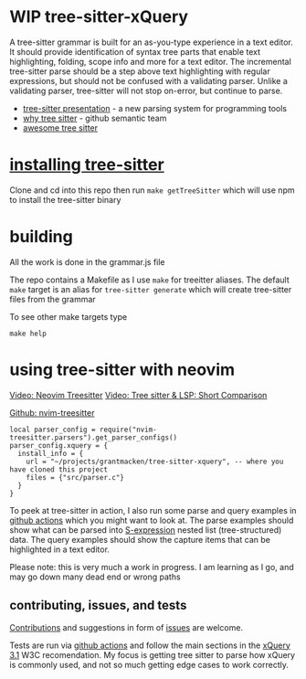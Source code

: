 
# WIP tree-sitter-xQuery

A tree-sitter grammar is built for an as-you-type experience in a text editor.
It should provide identification of syntax tree parts that enable
text highlighting, folding, scope info and more for a text editor.
The incremental tree-sitter parse should be a step above text highlighting with regular
expressions, but should not be confused with a validating parser. Unlike a 
validating parser, tree-sitter will not stop on-error, but continue to parse. 

- [tree-sitter presentation](https://www.youtube.com/watch?v=Jes3bD6P0To) - a new parsing system for programming tools
- [why tree sitter](https://github.com/github/semantic/blob/master/docs/why-tree-sitter.md) - github semantic team
- [awesome tree sitter](https://github.com/drom/awesome-tree-sitter)


# [installing tree-sitter]( https://tree-sitter.github.io/tree-sitter/creating-parsers#installation )

Clone and cd into this repo then run `make getTreeSitter` which will use npm to install the tree-sitter binary

# building

 All the work is done in the grammar.js file

The repo contains a Makefile as I use `make` for treeitter aliases.
The default `make` target is an alias for `tree-sitter generate` which will create tree-sitter files from the grammar

To see other make targets type
```
make help
```

# using tree-sitter with neovim

[Video: Neovim Treesitter](https://www.youtube.com/watch?v=xQGbhiUbSmM)
[Video: Tree sitter & LSP: Short Comparison](https://www.youtube.com/watch?v=c17j09vY5sw)

[Github: nvim-treesitter ](https://github.com/nvim-treesitter/nvim-treesitter#adding-parsers)

```
local parser_config = require("nvim-treesitter.parsers").get_parser_configs()
parser_config.xquery = {
  install_info = {
    url = "~/projects/grantmacken/tree-sitter-xquery", -- where you have cloned this project
    files = {"src/parser.c"}
  }
}
```

<!--

## playground

  
```
# get tree-sitter cli
make getTreeSitter
#  generate the tree-sitter grammar  
make
# convert to web assembly and play with 
# the result in the web ui interface
make playground
```

To see highlighting in action check the query checkbox and
paste the highlight query found in queries folder.
-->

To peek at tree-sitter in action, I also run some parse and query examples in 
[github actions](https://github.com/grantmacken/tree-sitter-xQuery/actions)
which you might want to look at. The parse examples should show what can be parsed into 
[S-expression](https://en.wikipedia.org/wiki/S-expression)
nested list (tree-structured) data. The query examples should show the capture items that can be highlighted in a
text editor.

Please note: this is very much a work in progress. I am learning as I go, and may go down many dead end or wrong paths

## contributing, issues, and tests 

[Contributions](CONTRIBUTING.md) and suggestions in form of 
[issues](https://github.com/grantmacken/tree-sitter-xQuery/issues) are welcome.

Tests are run via [github actions](https://github.com/grantmacken/tree-sitter-xQuery/actions)
and follow the main sections in the 
[xQuery 3.1](https://www.w3.org/TR/xquery-31/) W3C recomendation.
My focus is getting tree sitter to parse how xQuery is commonly used, and not so
much getting edge cases to work correctly.
